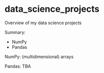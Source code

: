 # data_science_projects
Overview of my data science projects

Summary:

  - NumPy 
  - Pandas
  
NumPy: (multidimensional) arrays

Pandas: TBA
